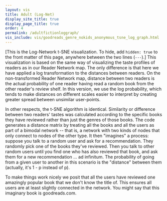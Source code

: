 ```yaml
---
layout: vis
title: Adult (Log-Net)
display_site_title: true
display_page_title: true
order: 4
permalink: /adultfictionloggraph/
vis_include: vis/goodreads_genre_nokids_anonymous_tsne_log_graph.html
---
```


[This is the Log-Network t-SNE visualization. 
To hide, add `hidden: true` to the front matter of this page,
anywhere between the two lines (`---`).]
This visualization is based on the same way of visualizing the taste profiles of readers as in our Reader Network map.  The only difference is that here we have applied a log transformation to the distances between readers.  On the non-transformed Reader Network map, distance between two readers is the actual probability of one reader having read a random book from the other reader's review shelf. In this version, we use the log probability, which tends to make distances on different scales easier to interpret by creating greater spread between unsimilar user-points. 

In other respects, the t-SNE algorithm is identical.  Similarity or difference between two readers' tastes was calculated according to the specific books they have reviewed rather than just the genres of those books. The code generates a distance matrix by treating all the books and all the users as part of a bimodal network -- that is, a network with two kinds of nodes that only connect to nodes of the other type. It then "imagines" a process: suppose you talk to a random user and ask for a recommendation. They randomly pick one of the books they've reviewed. Then you talk to other random users until you find one who has also reviewed that book, and ask them for a new recommendation ... ad infinitum. The probability of going from a given user to another in this scenario is the "distance" between them (actually, it's 1 - p instead of p). 

To make things work nicely we posit that all the users have reviewed one amazingly popular book that we don't know the title of. This ensures all users are at least slightly connected in the network. You might say that this imaginary book is goodreads.com.
